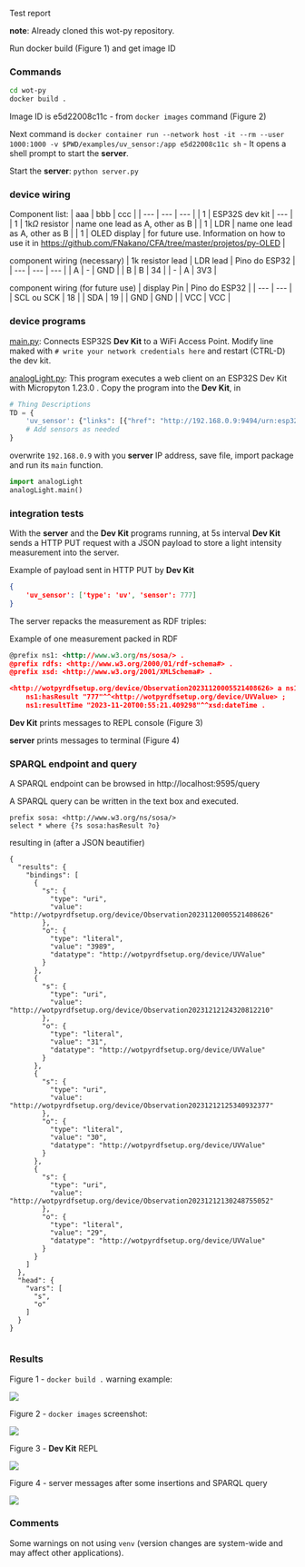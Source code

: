 Test report

**note**: Already cloned this wot-py repository.

Run docker build (Figure 1) and get image ID

### Commands

```sh
cd wot-py
docker build .
```


Image ID is e5d22008c11c - from `docker images` command (Figure 2)

Next command is `docker container run --network host -it --rm --user 1000:1000 -v $PWD/examples/uv_sensor:/app e5d22008c11c sh` - It opens a shell prompt to start the **server**.

Start the **server**: `python server.py`

### device wiring

Component list:
| aaa | bbb | ccc |
| --- | --- | --- |
| 1 | ESP32S dev kit | --- |
| 1 | 1k$\Omega$ resistor  | name one lead as A, other as B |
| 1 | LDR  | name one lead as A, other as B |
| 1 | OLED display  | for future use. Information on how to use it in https://github.com/FNakano/CFA/tree/master/projetos/py-OLED |

component wiring (necessary)
| 1k resistor lead | LDR lead | Pino do ESP32 |
| --- | --- | --- |
| A | - | GND |
| B | B | 34 |
| - | A | 3V3 |

component wiring (for future use)
| display Pin | Pino do ESP32 |
| --- | --- |
| SCL ou SCK | 18 |
| SDA | 19 |
| GND | GND |
| VCC | VCC |

### device programs

[main.py](./main.py): Connects ESP32S **Dev Kit** to a WiFi Access Point. Modify line maked with `# write your network credentials here` and restart (CTRL-D) the dev kit.

[analogLight.py](./analogLight.py): This program executes a web client on an ESP32S Dev Kit with Micropyton 1.23.0 . Copy the program into the **Dev Kit**, in

```python
# Thing Descriptions
TD = {
    'uv_sensor': {"links": [{"href": "http://192.168.0.9:9494/urn:esp32/property/uv"}]},
    # Add sensors as needed
}

```

overwrite `192.168.0.9` with you **server** IP address, save file, import package and run its `main` function.

```python
import analogLight
analogLight.main()

```

### integration tests

With the **server** and the **Dev Kit** programs running, at 5s interval **Dev Kit** sends a HTTP PUT request with a JSON payload to store a light intensity measurement into the server.

Example of payload sent in HTTP PUT by **Dev Kit**
```json
{
    'uv_sensor': ['type': 'uv', 'sensor': 777]
}
```

The server repacks the measurement as RDF triples:

Example of one measurement packed in RDF
```rdf
@prefix ns1: <http://www.w3.org/ns/sosa/> .
@prefix rdfs: <http://www.w3.org/2000/01/rdf-schema#> .
@prefix xsd: <http://www.w3.org/2001/XMLSchema#> .

<http://wotpyrdfsetup.org/device/Observation20231120005521408626> a ns1:Observation ;
    ns1:hasResult "777"^^<http://wotpyrdfsetup.org/device/UVValue> ;
    ns1:resultTime "2023-11-20T00:55:21.409298"^^xsd:dateTime .

```

**Dev Kit** prints messages to REPL console (Figure 3)

**server** prints messages to terminal (Figure 4)

### SPARQL endpoint and query

A SPARQL endpoint can be browsed in http://localhost:9595/query

A SPARQL query can be written in the text box and executed.

```
prefix sosa: <http://www.w3.org/ns/sosa/>
select * where {?s sosa:hasResult ?o}

```

resulting in (after a JSON beautifier)

```
{
  "results": {
    "bindings": [
      {
        "s": {
          "type": "uri",
          "value": "http://wotpyrdfsetup.org/device/Observation20231120005521408626"
        },
        "o": {
          "type": "literal",
          "value": "3989",
          "datatype": "http://wotpyrdfsetup.org/device/UVValue"
        }
      },
      {
        "s": {
          "type": "uri",
          "value": "http://wotpyrdfsetup.org/device/Observation20231212124320812210"
        },
        "o": {
          "type": "literal",
          "value": "31",
          "datatype": "http://wotpyrdfsetup.org/device/UVValue"
        }
      },
      {
        "s": {
          "type": "uri",
          "value": "http://wotpyrdfsetup.org/device/Observation20231212125340932377"
        },
        "o": {
          "type": "literal",
          "value": "30",
          "datatype": "http://wotpyrdfsetup.org/device/UVValue"
        }
      },
      {
        "s": {
          "type": "uri",
          "value": "http://wotpyrdfsetup.org/device/Observation20231212130248755052"
        },
        "o": {
          "type": "literal",
          "value": "29",
          "datatype": "http://wotpyrdfsetup.org/device/UVValue"
        }
      }
    ]
  },
  "head": {
    "vars": [
      "s",
      "o"
    ]
  }
}


```


### Results

Figure 1 - `docker build .` warning example:
  
![](./Captura%20de%20tela%20de%202024-10-14%2016-28-42.png)

Figure 2 - `docker images` screenshot:

![](./Captura%20de%20tela%20de%202024-10-14%2014-03-44.png)

Figure 3 - **Dev Kit** REPL

![](./Captura%20de%20tela%20de%202024-10-14%2016-23-00.png)

Figure 4 - server messages after some insertions and SPARQL query

![](./Captura%20de%20tela%20de%202024-10-14%2016-27-53.png)

### Comments

Some warnings on not using `venv` (version changes are system-wide and may affect other applications).

